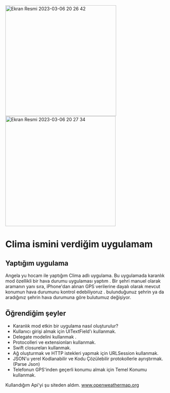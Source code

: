 <img width="345" alt="Ekran Resmi 2023-03-06 20 26 42" src="https://user-images.githubusercontent.com/77540372/223185607-a4f9b351-9431-4c00-885a-74e0b3631105.png">
<img width="343" alt="Ekran Resmi 2023-03-06 20 27 34" src="https://user-images.githubusercontent.com/77540372/223185760-04de2028-0812-4c1a-9a3a-1322bcb2ef56.png">



#  Clima ismini verdiğim uygulamam



## Yaptığım uygulama

Angela yu hocam ile yaptığım Clima adlı uygulama. Bu uygulamada karanlık mod özellikli bir hava durumu uygulaması yaptım . Bir şehri manuel olarak aramanın yanı sıra, iPhone'dan alınan GPS verilerine dayalı olarak mevcut konumun hava durumunu kontrol edebiliyoruz . bulunduğunuz şehrin ya da aradığınız şehrin hava durumuna göre bulutumuz değişiyor.

## Öğrendiğim şeyler

* Karanlık mod etkin bir uygulama nasıl oluşturulur?
* Kullanıcı girişi almak için UITextField'ı kullanmak.
* Delegate modelini kullanmak .
* Protocolleri ve extensionları kullanmak. 
* Swift closureları kullanmak.
* Ağ oluşturmak ve HTTP istekleri yapmak için URLSession kullanmak.
* JSON'u yerel Kodlanabilir ve Kodu Çözülebilir protokollerle ayrıştırmak. (Parse Json) 
* Telefonun GPS'inden geçerli konumu almak için Temel Konumu kullanmak. 


Kullandığım Api'yi şu siteden aldım.
www.openweathermap.org
